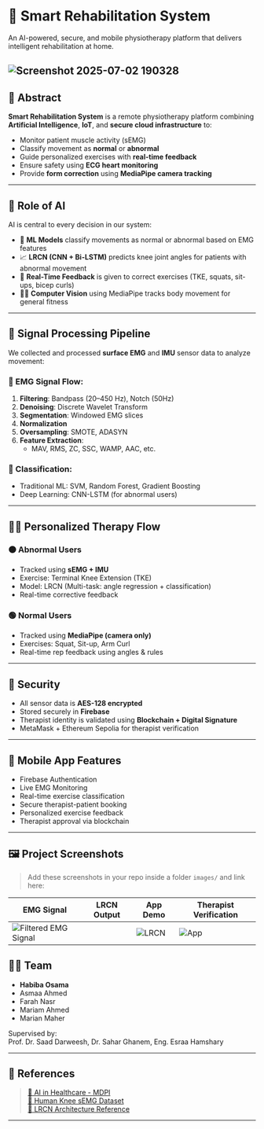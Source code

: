 # 💪 Smart Rehabilitation System

An AI-powered, secure, and mobile physiotherapy platform that delivers intelligent rehabilitation at home.

![Screenshot 2025-07-02 190328](https://github.com/user-attachments/assets/27ce2f6b-d818-4eb8-a6e7-a06eb6d77188)
---

## 🎯 Abstract

**Smart Rehabilitation System** is a remote physiotherapy platform combining **Artificial Intelligence**, **IoT**, and **secure cloud infrastructure** to:

- Monitor patient muscle activity (sEMG)
- Classify movement as **normal** or **abnormal**
- Guide personalized exercises with **real-time feedback**
- Ensure safety using **ECG heart monitoring**
- Provide **form correction** using **MediaPipe camera tracking**

---

## 🧠 Role of AI

AI is central to every decision in our system:

- 🤖 **ML Models** classify movements as normal or abnormal based on EMG features
- 📈 **LRCN (CNN + Bi-LSTM)** predicts knee joint angles for patients with abnormal movement
- 🎯 **Real-Time Feedback** is given to correct exercises (TKE, squats, sit-ups, bicep curls)
- 🧑‍⚕️ **Computer Vision** using MediaPipe tracks body movement for general fitness

---

## 🧪 Signal Processing Pipeline

We collected and processed **surface EMG** and **IMU** sensor data to analyze movement:

### 📌 EMG Signal Flow:
1. **Filtering**: Bandpass (20–450 Hz), Notch (50Hz)
2. **Denoising**: Discrete Wavelet Transform
3. **Segmentation**: Windowed EMG slices
4. **Normalization**
5. **Oversampling**: SMOTE, ADASYN
6. **Feature Extraction**:
   - MAV, RMS, ZC, SSC, WAMP, AAC, etc.

### 📌 Classification:
- Traditional ML: SVM, Random Forest, Gradient Boosting
- Deep Learning: CNN-LSTM (for abnormal users)

---

## 🧘‍♀️ Personalized Therapy Flow

### 🟠 Abnormal Users
- Tracked using **sEMG + IMU**
- Exercise: Terminal Knee Extension (TKE)
- Model: LRCN (Multi-task: angle regression + classification)
- Real-time corrective feedback

### 🟢 Normal Users
- Tracked using **MediaPipe (camera only)**
- Exercises: Squat, Sit-up, Arm Curl
- Real-time rep feedback using angles & rules

---

## 🔐 Security

- All sensor data is **AES-128 encrypted**
- Stored securely in **Firebase**
- Therapist identity is validated using **Blockchain + Digital Signature**
- MetaMask + Ethereum Sepolia for therapist verification

---

## 📱 Mobile App Features

- Firebase Authentication
- Live EMG Monitoring
- Real-time exercise classification
- Secure therapist-patient booking
- Personalized exercise feedback
- Therapist approval via blockchain

---

## 🖼️ Project Screenshots

> Add these screenshots in your repo inside a folder `images/` and link here:

| EMG Signal | LRCN Output | App Demo | Therapist Verification |
|------------|-------------|----------|-------------------------|
| ![Filtered EMG Signal](https://github.com/user-attachments/assets/b921e985-b8b1-4638-bbba-1c6321f8f530)| | ![LRCN](https://github.com/user-attachments/assets/a8d5957d-7903-4283-9bcc-5025d9180d0a) | ![App](https://github.com/user-attachments/assets/1fab217f-8821-4a68-a454-21e7c460cbbe) | ![Verify]() |


## 👩‍💻 Team

- **Habiba Osama**
- Asmaa Ahmed
- Farah Nasr
- Mariam Ahmed
- Marian Maher

Supervised by:  
Prof. Dr. Saad Darweesh, Dr. Sahar Ghanem, Eng. Esraa Hamshary

---

## 📄 References

> [📄 AI in Healthcare - MDPI](https://www.mdpi.com/2075-4426/13/6/951/pdf)  
> [📄 Human Knee sEMG Dataset](https://doi.org/10.1016/j.bspc.2022.103836)  
> [📄 LRCN Architecture Reference](https://www.ncbi.nlm.nih.gov/pmc/articles/PMC9550908/)

---




